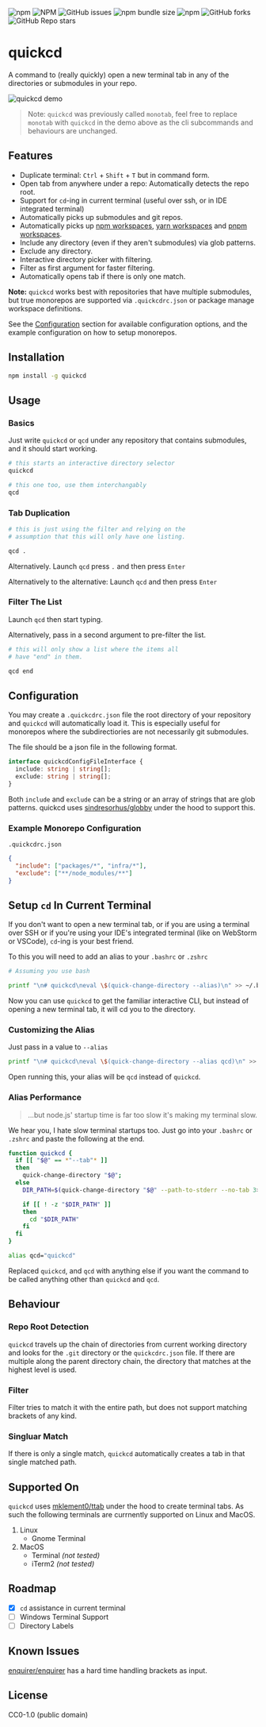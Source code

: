 ![npm](https://img.shields.io/npm/v/quickcd)
![NPM](https://img.shields.io/npm/l/quickcd)
![GitHub issues](https://img.shields.io/github/issues/omranjamal/quickcd)
![npm bundle size](https://img.shields.io/bundlephobia/min/quickcd)
![npm](https://img.shields.io/npm/dw/quickcd)
![GitHub forks](https://img.shields.io/github/forks/omranjamal/quickcd)
![GitHub Repo stars](https://img.shields.io/github/stars/omranjamal/quickcd)

# quickcd

A command to (really quickly) open a new terminal tab in any of the directories or submodules in your repo.

![quickcd demo](https://github.com/omranjamal/quickcd/blob/static/monotab-demo.gif?raw=true)

> Note: `quickcd` was previously called `monotab`, feel free to replace `monotab` with `quickcd` in the
> demo above as the cli subcommands and behaviours are unchanged.

## Features

- Duplicate terminal: `Ctrl` + `Shift` + `T` but in command form.
- Open tab from anywhere under a repo: Automatically detects the repo root.
- Support for `cd`-ing in current terminal (useful over ssh, or in IDE integrated terminal)
- Automatically picks up submodules and git repos.
- Automatically picks up [npm workspaces](https://docs.npmjs.com/cli/v7/using-npm/workspaces/), [yarn workspaces](https://classic.yarnpkg.com/lang/en/docs/workspaces/) and [pnpm workspaces](https://pnpm.io/pnpm-workspace_yaml).
- Include any directory (even if they aren't submodules) via glob patterns.
- Exclude any directory.
- Interactive directory picker with filtering.
- Filter as first argument for faster filtering.
- Automatically opens tab if there is only one match.

**Note:** `quickcd` works best with repositories that have multiple submodules, but true monorepos are supported via `.quickcdrc.json` or package manage workspace definitions.

See the [Configuration](#configuration) section for available
configuration options, and the example configuration on
how to setup monorepos.

## Installation

```bash
npm install -g quickcd
```

## Usage

### Basics

Just write `quickcd` or `qcd` under any repository that contains submodules, and it should start working.

```bash
# this starts an interactive directory selector
quickcd

# this one too, use them interchangably
qcd
```

### Tab Duplication

```bash
# this is just using the filter and relying on the
# assumption that this will only have one listing.

qcd .
```

Alternatively. Launch `qcd` press `.` and then press `Enter`

Alternatively to the alternative: Launch `qcd` and then press `Enter`

### Filter The List

Launch `qcd` then start typing.

Alternatively, pass in a second argument to pre-filter
the list.

```bash
# this will only show a list where the items all
# have "end" in them.

qcd end
```

## Configuration

You may create a `.quickcdrc.json` file the root
directory of your repository and `quickcd` will automatically
load it. This is especially useful for monorepos where
the subdirectiories are not necessarily git submodules.

The file should be a json file in the following format.

```typescript
interface quickcdConfigFileInterface {
  include: string | string[];
  exclude: string | string[];
}
```

Both `include` and `exclude` can be a string or an array of strings
that are glob patterns. quickcd uses [sindresorhus/globby](https://github.com/sindresorhus/globby) under the hood to support this.

### Example Monorepo Configuration

`.quickcdrc.json`

```json
{
  "include": ["packages/*", "infra/*"],
  "exclude": ["**/node_modules/**"]
}
```

## Setup `cd` In Current Terminal

If you don't want to open a new terminal tab, or if you are using a terminal over SSH or if you're using your IDE's integrated terminal
(like on WebStorm or VSCode), `cd`-ing is your best friend.

To this you will need to add an alias to your `.bashrc` or `.zshrc`

```bash
# Assuming you use bash

printf "\n# quickcd\neval \$(quick-change-directory --alias)\n" >> ~/.bashrc
```

Now you can use `quickcd` to get the familiar interactive CLI,
but instead of opening a new terminal tab, it will cd you
to the directory.

### Customizing the Alias

Just pass in a value to `--alias`

```bash
printf "\n# quickcd\neval \$(quick-change-directory --alias qcd)\n" >> ~/.bashrc
```

Open running this, your alias will be `qcd` instead of `quickcd`.

### Alias Performance

> ...but node.js' startup time is far too slow
> it's making my terminal slow.

We hear you, I hate slow terminal startups too.
Just go into your `.bashrc` or `.zshrc` and paste the following at the end.

```bash
function quickcd {
  if [[ "$@" == *"--tab"* ]]
  then
    quick-change-directory "$@";
  else
    DIR_PATH=$(quick-change-directory "$@" --path-to-stderr --no-tab 3>&1 1>&2 2>&3);

    if [[ ! -z "$DIR_PATH" ]]
    then
      cd "$DIR_PATH"
    fi
  fi
}

alias qcd="quickcd"
```

Replaced `quickcd`, and `qcd` with anything else if you want the command to be called anything other than `quickcd` and `qcd`.

## Behaviour

### Repo Root Detection

`quickcd` travels up the chain of directories from current working directory
and looks for the `.git` directory or the `quickcdrc.json` file. If there are multiple
along the parent directory chain, the directory that matches at the highest level
is used.

### Filter

Filter tries to match it with the entire path, but does not support matching brackets
of any kind.

### Singluar Match

If there is only a single match, `quickcd` automatically creates a tab in that
single matched path.

## Supported On

`quickcd` uses [mklement0/ttab](https://github.com/mklement0/ttab)
under the hood to create terminal tabs. As such the following
terminals are currnently supported on Linux and MacOS.

1. Linux
   - Gnome Terminal
2. MacOS
   - Terminal _(not tested)_
   - iTerm2 _(not tested)_

## Roadmap

- [x] `cd` assistance in current terminal
- [ ] Windows Terminal Support
- [ ] Directory Labels

## Known Issues

[enquirer/enquirer](https://github.com/enquirer/enquirer) has a
hard time handling brackets as input.

## License

CC0-1.0 (public domain)
